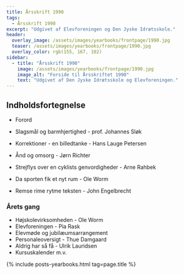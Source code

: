 ```yaml
---
title: Årsskrift 1990
tags:
  - Årsskrift 1990
excerpt: "Udgivet af Elevforeningen og Den Jyske Idrætsskole."
header:
  overlay_image: /assets/images/yearbooks/frontpage/1990.jpg
  teaser: /assets/images/yearbooks/frontpage/1990.jpg
  overlay_color: rgb(155, 167, 102)
sidebar:
  - title: "Årsskrift 1990"
    image: /assets/images/yearbooks/frontpage/1990.jpg
    image_alt: "Forside til Årsskriftet 1990"
    text: "Udgivet af Den Jyske Idrætsskole og Elevforeningen."
---
```


## Indholdsfortegnelse

- Forord

- Slagsmål og barmhjertighed - prof. Johannes Sløk
- Korrektioner - en billedtanke - Hans Lauge Petersen
- Ånd og omsorg - Jørn Richter
- Strejflys over en cyklists genvordigheder - Arne Rahbek
- Da sporten fik et nyt rum - Ole Worm
- Remse rime rytme teksten - John Engelbrecht

### Årets gang

- Højskolevirksomheden - Ole Worm
- Elevforeningen - Pia Rask
- Elevmøde og jubilæumsarrangement
- Personaleoversigt - Thue Damgaard
- Aldrig har så få - Ulrik Lauridsen
- Kursuskalender m.v.

{% include posts-yearbooks.html tag=page.title %}
